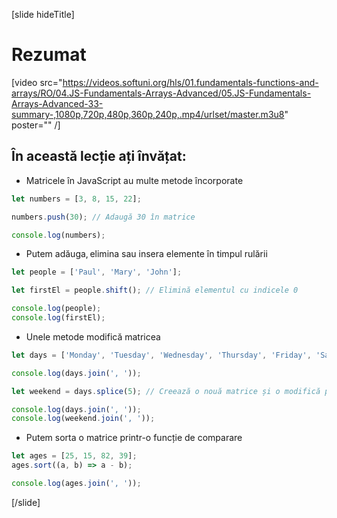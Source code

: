 [slide hideTitle]
# Rezumat

[video src="https://videos.softuni.org/hls/01.fundamentals-functions-and-arrays/RO/04.JS-Fundamentals-Arrays-Advanced/05.JS-Fundamentals-Arrays-Advanced-33-summary-,1080p,720p,480p,360p,240p,.mp4/urlset/master.m3u8" poster="" /]

## În această lecție ați învățat:

- Matricele în JavaScript au multe metode încorporate

```js live
let numbers = [3, 8, 15, 22];

numbers.push(30); // Adaugă 30 în matrice

console.log(numbers);
```

- Putem adăuga, elimina sau insera elemente în timpul rulării
  
```js live
let people = ['Paul', 'Mary', 'John'];

let firstEl = people.shift(); // Elimină elementul cu indicele 0

console.log(people);
console.log(firstEl);
```

- Unele metode modifică matricea

```js live
let days = ['Monday', 'Tuesday', 'Wednesday', 'Thursday', 'Friday', 'Saturday', 'Sunday'];

console.log(days.join(', '));

let weekend = days.splice(5); // Creează o nouă matrice și o modifică pe cea originală

console.log(days.join(', '));
console.log(weekend.join(', '));
```

- Putem sorta o matrice printr-o funcție de comparare 

```js live
let ages = [25, 15, 82, 39];
ages.sort((a, b) => a - b);

console.log(ages.join(', '));
```

[/slide]
